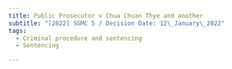 ```yaml
---
title: Public Prosecutor v Chua Chuan Thye and another
subtitle: "[2022] SGMC 5 / Decision Date: 12\_January\_2022"
tags:
  - Criminal procedure and sentencing
  - Sentencing

---
```

